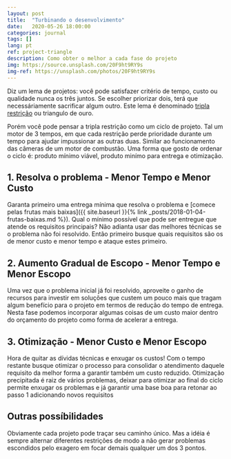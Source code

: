 ```yaml
---
layout: post
title:  "Turbinando o desenvolvimento"
date:   2020-05-26 18:00:00
categories: journal
tags: []
lang: pt
ref: project-triangle
description: Como obter o melhor a cada fase do projeto
img: https://source.unsplash.com/20F9ht9RY9s
img-ref: https://unsplash.com/photos/20F9ht9RY9s
---
```


Diz um lema de projetos: você pode satisfazer critério de tempo, custo ou qualidade nunca os três juntos. Se escolher priorizar dois, terá que necessáriamente sacrificar algum outro. Este lema é denominado [tripla restrição](https://en.wikipedia.org/wiki/Project_management_triangle) ou triangulo de ouro.

Porém você pode pensar a tripla restrição como um ciclo de projeto. Tal um motor de 3 tempos, em que cada restrição perde prioridade durante um tempo para ajudar impussionar as outras duas. Similar ao funcionamento das câmeras de um motor de combustão. Uma forma que gosto de ordenar o ciclo é: produto mínimo viável, produto minímo para entrega e otimização.

## 1. Resolva o problema - Menor Tempo e Menor Custo

Garanta primeiro uma entrega mínima que resolva o problema e [comece pelas frutas mais baixas]({{ site.baseurl }}{% link _posts/2018-01-04-frutas-baixas.md %}). Qual o mínimo possível que pode ser entregue que atende os requisitos principais? Não adianta usar das melhores técnicas se o problema não foi resolvido. Então primeiro busque quais requisitos são os de menor custo e menor tempo e ataque estes primeiro.

## 2. Aumento Gradual de Escopo - Menor Tempo e Menor Escopo

Uma vez que o problema inicial já foi resolvido, aproveite o ganho de recursos para investir em soluções que custem um pouco mais que tragam algum benefício para o projeto em termos de redução do tempo de entrega. Nesta fase podemos incorporar algumas coisas de um custo maior dentro do orçamento do projeto como forma de acelerar a entrega.

## 3. Otimização - Menor Custo e Menor Escopo

Hora de quitar as dívidas técnicas e enxugar os custos! Com o tempo restante busque otimizar o processo para consolidar o atendimento daquele requisito da melhor forma a garantir também um custo reduzido. Otimização precipitada é raiz de vários problemas, deixar para otimizar ao final do ciclo permite enxugar os problemas e já garantir uma base boa para retonar ao passo 1 adicionando novos requisitos

## Outras possíbilidades

Obviamente cada projeto pode traçar seu caminho único. Mas a idéia é sempre alternar diferentes restrições de modo a não gerar problemas escondidos pelo exagero em focar demais qualquer um dos 3 pontos.

